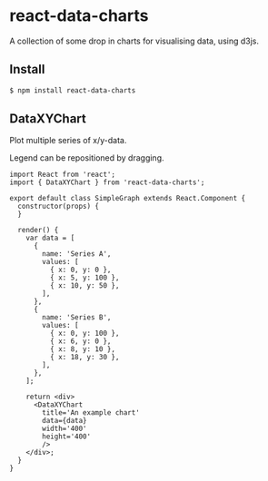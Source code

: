 # react-data-charts

A collection of some drop in charts for visualising data, using d3js.

## Install

```sh
$ npm install react-data-charts
```

## DataXYChart

Plot multiple series of x/y-data.

Legend can be repositioned by dragging.

```
import React from 'react';
import { DataXYChart } from 'react-data-charts';

export default class SimpleGraph extends React.Component {
  constructor(props) {
  }

  render() {
    var data = [
      {
        name: 'Series A',
        values: [
          { x: 0, y: 0 },
          { x: 5, y: 100 },
          { x: 10, y: 50 },
        ],
      },
      {
        name: 'Series B',
        values: [
          { x: 0, y: 100 },
          { x: 6, y: 0 },
          { x: 8, y: 10 },
          { x: 18, y: 30 },
        ],
      },
    ];

    return <div>
      <DataXYChart
        title='An example chart'
        data={data}
        width='400'
        height='400'
        />
    </div>;
  }
}
```
